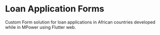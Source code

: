# Loan Application Forms

Custom Form solution for loan applications in African countries developed while in MPower using Flutter web.
